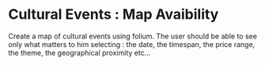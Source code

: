 # Cultural Events : Map Avaibility

Create a map of cultural events using folium.
The user should be able to see only what matters to him selecting : the date, the timespan, the price range, the theme, the geographical proximity etc...
